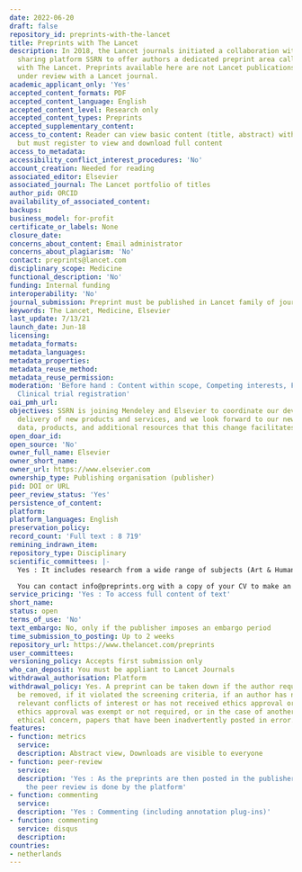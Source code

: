 ```yaml
---
date: 2022-06-20
draft: false
repository_id: preprints-with-the-lancet
title: Preprints with The Lancet
description: In 2018, the Lancet journals initiated a collaboration with the research
  sharing platform SSRN to offer authors a dedicated preprint area called Preprints
  with The Lancet. Preprints available here are not Lancet publications or necessarily
  under review with a Lancet journal.
academic_applicant_only: 'Yes'
accepted_content_formats: PDF
accepted_content_language: English
accepted_content_level: Research only
accepted_content_types: Preprints
accepted_supplementary_content:
access_to_content: Reader can view basic content (title, abstract) without account
  but must register to view and download full content
access_to_metadata:
accessibility_conflict_interest_procedures: 'No'
account_creation: Needed for reading
associated_editor: Elsevier
associated_journal: The Lancet portfolio of titles
author_pid: ORCID
availability_of_associated_content:
backups:
business_model: for-profit
certificate_or_labels: None
closure_date:
concerns_about_content: Email administrator
concerns_about_plagiarism: 'No'
contact: preprints@lancet.com
disciplinary_scope: Medicine
functional_description: 'No'
funding: Internal funding
interoperability: 'No'
journal_submission: Preprint must be published in Lancet family of journals
keywords: The Lancet, Medicine, Elsevier
last_update: 7/13/21
launch_date: Jun-18
licensing:
metadata_formats:
metadata_languages:
metadata_properties:
metadata_reuse_method:
metadata_reuse_permission:
moderation: 'Before hand : Content within scope, Competing interests, Funder acknowledgement,
  Clinical trial registration'
oai_pmh_url:
objectives: SSRN is joining Mendeley and Elsevier to coordinate our development and
  delivery of new products and services, and we look forward to our new access to
  data, products, and additional resources that this change facilitates
open_doar_id:
open_source: 'No'
owner_full_name: Elsevier
owner_short_name:
owner_url: https://www.elsevier.com
ownership_type: Publishing organisation (publisher)
pid: DOI or URL
peer_review_status: 'Yes'
persistence_of_content:
platform:
platform_languages: English
preservation_policy:
record_count: 'Full text : 8 719'
remining_indrawn_item:
repository_type: Disciplinary
scientific_committees: |-
  Yes : It includes research from a wide range of subjects (Art & Humanities, Behavorial Sciences, Biology, Chemistry, Earth Sciences, Engineering, Lifes sciences, Material Science, Mathematics & Computer Science, Medicine & Pharmacology, Physcial Sciences, Social Sciences).

  You can contact info@preprints.org with a copy of your CV to make an application.
service_pricing: 'Yes : To access full content of text'
short_name:
status: open
terms_of_use: 'No'
text_embargo: No, only if the publisher imposes an embargo period
time_submission_to_posting: Up to 2 weeks
repository_url: https://www.thelancet.com/preprints
user_committees:
versioning_policy: Accepts first submission only
who_can_deposit: You must be appliant to Lancet Journals
withdrawal_authorisation: Platform
withdrawal_policy: Yes. A preprint can be taken down if the author requests that it
  be removed, if it violated the screening criteria, if an author has not fully disclosed
  relevant conflicts of interest or has not received ethics approval or declared why
  ethics approval was exempt or not required, or in the case of another documented
  ethical concern, papers that have been inadvertently posted in error.
features:
- function: metrics
  service:
  description: Abstract view, Downloads are visible to everyone
- function: peer-review
  service:
  description: 'Yes : As the preprints are then posted in the publisher''s journals,
    the peer review is done by the platform'
- function: commenting
  service:
  description: 'Yes : Commenting (including annotation plug-ins)'
- function: commenting
  service: disqus
  description:
countries:
- netherlands
---
```



